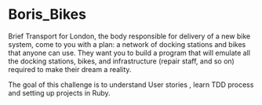 # Boris_Bikes
Brief 
 Transport for London, the body responsible for delivery of a new bike system, come to you with a plan: a network of docking stations and bikes that anyone can use. They want you to build a program that will emulate all the docking stations, bikes, and infrastructure (repair staff, and so on) required to make their dream a reality.

 The goal of this challenge is to understand User stories , learn TDD process and setting up projects in Ruby.